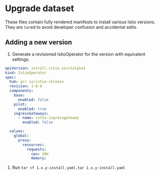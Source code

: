 # Upgrade dataset

These files contain fully rendered manifests to install various Istio versions. They are `tar`ed to
avoid developer confusion and accidental edits.

## Adding a new version

1. Generate a revisioned IstioOperator for the version with equivalent settings:

```yaml
apiVersion: install.istio.io/v1alpha1
kind: IstioOperator
spec:
  hub: gcr.io/istio-release
  revision: 1-8-0
  components:
    base:
      enabled: false
    pilot:
      enabled: true
    ingressGateways:
      - name: istio-ingressgateway
        enabled: false

  values:
    global:
      proxy:
        resources:
          requests:
            cpu: 10m
            memory:
```

1. Run `tar cf 1.x.y-install.yaml.tar 1.x.y-install.yaml`
